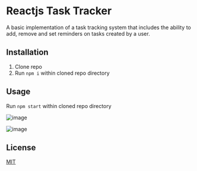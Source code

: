 # Reactjs Task Tracker

A basic implementation of a task tracking system that includes the ability to add, remove and set reminders on tasks created by a user.

## Installation
1. Clone repo
2. Run ```npm i``` within cloned repo directory

## Usage
Run ```npm start``` within cloned repo directory 

![image](https://user-images.githubusercontent.com/72046405/187979218-78a179f6-6018-424e-ac73-a679c5c6002f.png)

![image](https://user-images.githubusercontent.com/72046405/187979396-f29dd497-356a-4ba1-820a-09dd9d95883c.png)


## License


[MIT](https://choosealicense.com/licenses/mit/)
